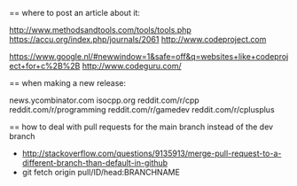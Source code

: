
















== where to post an article about it:

http://www.methodsandtools.com/tools/tools.php
https://accu.org/index.php/journals/2061
http://www.codeproject.com

https://www.google.nl/#newwindow=1&safe=off&q=websites+like+codeproject+for+c%2B%2B
http://www.codeguru.com/



== when making a new release:

news.ycombinator.com
isocpp.org
reddit.com/r/cpp
reddit.com/r/programming
reddit.com/r/gamedev
reddit.com/r/cplusplus









== how to deal with pull requests for the main branch instead of the dev branch
- http://stackoverflow.com/questions/9135913/merge-pull-request-to-a-different-branch-than-default-in-github
- git fetch origin pull/ID/head:BRANCHNAME
